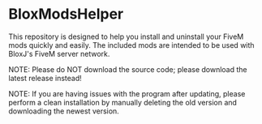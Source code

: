 # BloxModsHelper
This repository is designed to help you install and uninstall your FiveM mods quickly and easily. The included mods are intended to be used with BloxJ's FiveM server network.

NOTE: Please do NOT download the source code; please download the latest release instead!

NOTE: If you are having issues with the program after updating, please perform a clean installation by manually deleting the old version and downloading the newest version.

